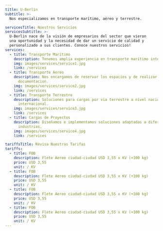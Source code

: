 ```yaml
---
title: U-Berlin
subtitle: >-
  Nos especializamos en transporte marítimo, aéreo y terrestre.

servicesTitle: Nuestros Servicios
servicesSubtitle: >-
  U-Berlin nace de la visión de empresarios del sector que vieron
  una oportunidad y la necesidad de dar un servicio de calidad y
  personalizado a sus clientes. Conoce nuestros servicios!
services:
  - title: Transporte Maritimo
    description: Tenemos amplia experiencia en transporte marítimo internacional de cargas.
    img: images/services/service1.jpg
    link: /services
  - title: Transporte Aereo
    description: Nos encargamos de reservar los espacios y de realizar la
      documentacion.
    img: images/services/service2.jpg
    link: /services
  - title: Transporte Terrestre
    description: Soluciones para cargas por via terrestre a nivel nacional e
      internacional.
    img: images/services/service3.jpg
    link: /services
  - title: Cargas de Proyectos
    description: Diseñamos e implementamos soluciones adaptadas a diferentes
      industrias.
    img: images/services/service4.jpg
    link: /services

tariffsTitle: Revisa Nuestras Tarifas
tariffs:
  - title: FOB
    description: Flete Aereo ciudad-ciudad USD 3,55 x KV (+100 kg)
    price: USD 3,55
    unit: / KV
  - title: FOB
    description: Flete Aereo ciudad-ciudad USD 3,55 x KV (+100 kg)
    price: USD 3,55
    unit: / KV
  - title: FOB
    description: Flete Aereo ciudad-ciudad USD 3,55 x KV (+100 kg)
    price: USD 3,55
    unit: / KV
  - title: FOB
    description: Flete Aereo ciudad-ciudad USD 3,55 x KV (+100 kg)
    price: USD 3,55
    unit: / KV
---
```

